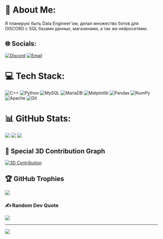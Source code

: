 # 💫 About Me:
Я планирую быть Data Engineer'ом, делал множество ботов для DISCORD с SQL базами данных, магазинами, а так же нейросетями.

## 🌐 Socials:
[![Discord](https://img.shields.io/badge/Discord-%237289DA.svg?logo=discord&logoColor=white)](https://discord.gg/mrwolfhack) 
[![Email](https://img.shields.io/badge/Email-D14836?logo=gmail&logoColor=white)](mailto:gaming1wolf1@gmail.com)

# 💻 Tech Stack:
![C++](https://img.shields.io/badge/c++-%2300599C.svg?style=for-the-badge&logo=c%2B%2B&logoColor=white) 
![Python](https://img.shields.io/badge/python-3670A0?style=for-the-badge&logo=python&logoColor=ffdd54) 
![MySQL](https://img.shields.io/badge/mysql-4479A1.svg?style=for-the-badge&logo=mysql&logoColor=white) 
![MariaDB](https://img.shields.io/badge/MariaDB-003545?style=for-the-badge&logo=mariadb&logoColor=white) 
![Matplotlib](https://img.shields.io/badge/Matplotlib-%23ffffff.svg?style=for-the-badge&logo=Matplotlib&logoColor=black) 
![Pandas](https://img.shields.io/badge/pandas-%23150458.svg?style=for-the-badge&logo=pandas&logoColor=white) 
![NumPy](https://img.shields.io/badge/numpy-%23013243.svg?style=for-the-badge&logo=numpy&logoColor=white) 
![Apache](https://img.shields.io/badge/apache-%23D42029.svg?style=for-the-badge&logo=apache&logoColor=white) 
![Git](https://img.shields.io/badge/git-%23F05033.svg?style=for-the-badge&logo=git&logoColor=white)

# 📊 GitHub Stats:
![](https://github-readme-stats.vercel.app/api?username=mrW0LFHACK&theme=dark&hide_border=false&include_all_commits=true&count_private=true)
![](https://github-readme-streak-stats.herokuapp.com/?user=mrW0LFHACK&theme=dark&hide_border=false)
![](https://github-readme-stats.vercel.app/api/top-langs/?username=mrW0LFHACK&theme=dark&hide_border=false&include_all_commits=true&count_private=true&layout=compact)

## 🌟 Special 3D Contribution Graph
[![3D Contribution](https://github-readme-3d-contributions.vercel.app/api?username=mrW0LFHACK&text=I%20LOVE%20U&theme=radical)](https://github.com/mrW0LFHACK)
## 🏆 GitHub Trophies
![](https://github-profile-trophy.vercel.app/?username=MRWOLFHACK&theme=radical&no-frame=false&no-bg=true&margin-w=4)

### ✍️ Random Dev Quote
![](https://quotes-github-readme.vercel.app/api?type=horizontal&theme=radical)

---
[![](https://visitcount.itsvg.in/api?id=MRWOLFHACK&icon=4&color=6)](https://visitcount.itsvg.in)
